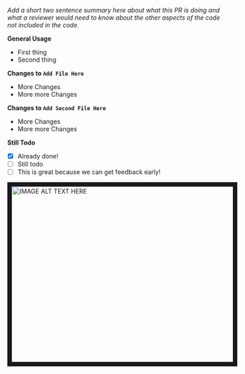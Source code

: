 _Add a short two sentence summary here about what this PR is doing and what a reviewer would need to know about the other aspects of the code not included in the code._

**General Usage**
- First thing
- Second thing

**Changes to `Add File Here`**
- More Changes
- More more Changes

**Changes to `Add Second File Here`**
- More Changes
- More more Changes

**Still Todo**
- [x] Already done!
- [ ] Still todo
- [ ] This is great because we can get feedback early!

<a href="http://www.youtube.com/watch?feature=player_embedded&v=dQw4w9WgXcQ
" target="_blank"><img src="http://img.youtube.com/vi/kjGfZsX1nzI/0.jpg" 
alt="IMAGE ALT TEXT HERE" width="520" height="400" border="10" /></a>
